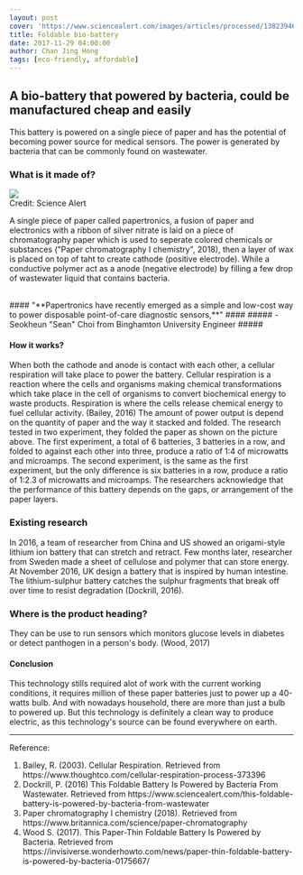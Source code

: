 ```yaml
---
layout: post
cover: 'https://www.sciencealert.com/images/articles/processed/138239467-battery-0_1024.jpg'
title: Foldable bio-battery
date: 2017-11-29 04:00:00
author: Chan Jing Hong
tags: [eco-friendly, affordable]
---
```

## A bio-battery that powered by bacteria, could be manufactured cheap and easily ##

This battery is powered on a single piece of paper and has the potential of becoming power source for medical sensors. The power is generated by bacteria that can be commonly found on wastewater.

### What is it made of? ###

<img src="https://www.sciencealert.com/images/2016-12/138239467-battery-2.jpg" style="margin:auto;display:block;">
Credit: Science Alert

A single piece of paper called papertronics, a fusion of paper and electronics with a ribbon of silver nitrate is laid on a piece of chromatography paper which is used to seperate colored chemicals or substances ("Paper chromatography I chemistry", 2018), then a layer of wax is placed on top of taht to create cathode (positive electrode). While a conductive polymer act as a anode (negative electrode) by filling a few drop of wastewater liquid that contains bacteria.

<br>
#### "**Papertronics have recently emerged as a simple and low-cost way to power disposable point-of-care diagnostic sensors,**" #### 
##### -Seokheun "Sean" Choi from Binghamton University Engineer #####
<br>

#### How it works? ###
When both the cathode and anode is contact with each other, a cellular respiration will take place to power the battery. Cellular respiration is a reaction where the cells and organisms making chemical transformations which take place in the cell of organisms to convert biochemical energy to waste products. Respiration is where the cells release chemical energy to fuel cellular activity. (Bailey, 2016) The amount of power output is depend on the quantity of paper and the way it stacked and folded. The research tested in two experiment, they folded the paper as shown on the picture above. The first experiment, a total of 6 batteries, 3 batteries in a row, and folded to against each other into three, produce a ratio of 1:4 of microwatts and microamps. The second experiment, is the same as the first experiment, but the only difference is six batteries in a row, produce a ratio of 1:2.3 of microwatts and microamps. The researchers acknowledge that the performance of this battery depends on the gaps, or arrangement of the paper layers. 

### Existing research ###
In 2016, a team of researcher from China and US showed an origami-style lithium ion battery that can stretch and retract. Few months later, researcher from Sweden made a sheet of cellulose and polymer that can store energy. At November 2016, UK design a battery that is inspired by human intestine. The lithium-sulphur battery catches the sulphur fragments that break off over time to resist degradation (Dockrill, 2016). 

### Where is the product heading? ###
They can be use to run sensors which monitors glucose levels in diabetes or detect panthogen in a person's body. (Wood, 2017)

#### Conclusion ###
This technology stills required alot of work with the current working conditions, it requires million of these paper batteries just to power up a 40-watts bulb. And with nowadays household, there are more than just a bulb to powered up. But this technology is definitely a clean way to produce electric, as this technology's source can be found everywhere on earth. 

---
Reference:
<ol>  
<li> Bailey, R. (2003). Cellular Respiration. Retrieved from https://www.thoughtco.com/cellular-respiration-process-373396
<li> Dockrill, P. (2016) This Foldable Battery Is Powered by Bacteria From Wastewater. Retrieved from https://www.sciencealert.com/this-foldable-battery-is-powered-by-bacteria-from-wastewater 
<li> Paper chromatography I chemistry (2018). Retrieved from https://www.britannica.com/science/paper-chromatography
<li> Wood S. (2017). This Paper-Thin Foldable Battery Is Powered by Bacteria. Retrieved from https://invisiverse.wonderhowto.com/news/paper-thin-foldable-battery-is-powered-by-bacteria-0175667/